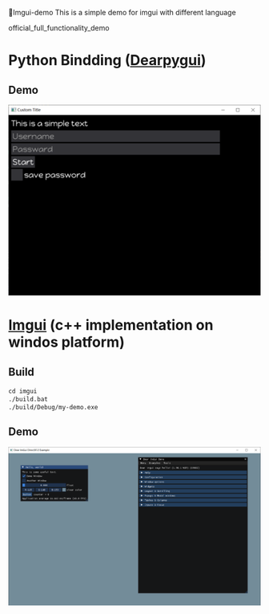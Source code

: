 🌻Imgui-demo
This is a simple demo for imgui with different language

official_full_functionality_demo

# Python Bindding ([Dearpygui](https://github.com/hoffstadt/DearPyGui))
## Demo

![](.assets\\my-demo.PNG)


# [Imgui](https://github.com/ocornut/imgui) (c++ implementation on windos platform)

## Build 
```shell
cd imgui
./build.bat
./build/Debug/my-demo.exe
```
## Demo
![](./.assets/my-demo-cpp.PNG)